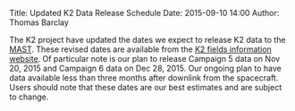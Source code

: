 Title: Updated K2 Data Release Schedule
Date: 2015-09-10 14:00
Author: Thomas Barclay

The K2 project have updated the dates we expect to release K2 data to the [MAST](http://archive.stsci.edu/k2/). These revised dates are available from the [K2 fields information website](http://keplerscience.arc.nasa.gov/K2/Fields.shtml). Of particular note is our plan to release Campaign 5 data on Nov 20, 2015 and Campaign 6 data on Dec 28, 2015. Our ongoing plan to have data available less than three months after downlink from the spacecraft. Users should note that these dates are our best estimates and are subject to change.